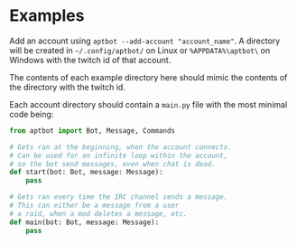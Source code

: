# Examples

Add an account using `aptbot --add-account "account_name"`.
A directory will be created in `~/.config/aptbot/` on Linux
or `%APPDATA%\aptbot\` on Windows with the twitch id of that account.

The contents of each example directory here should mimic the contents of the
directory with the twitch id.

Each account directory should contain a `main.py` file
with the most minimal code being:

```python
from aptbot import Bot, Message, Commands

# Gets ran at the beginning, when the account connects.
# Can be used for an infinite loop within the account,
# so the bot send messages, even when chat is dead.
def start(bot: Bot, message: Message):
    pass

# Gets ran every time the IRC channel sends a message.
# This can either be a message from a user
# a raid, when a mod deletes a message, etc.
def main(bot: Bot, message: Message):
    pass
```
